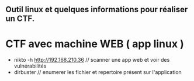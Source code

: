 ## Outil linux et quelques informations pour réaliser un CTF.


# CTF avec machine WEB ( app linux )

  - nikto -h http://192.168.210.36 // scanner une app web et voir des vulnérabilités
  - dirbuster // enumerer les fichier et repertoire présent sur l'application
